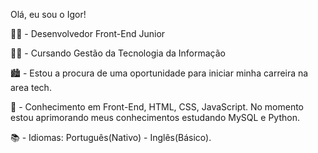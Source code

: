 Olá, eu sou o Igor!

👨‍💻 - Desenvolvedor Front-End Junior

👨‍🎓 - Cursando Gestão da Tecnologia da Informação

🏙 - Estou a procura de uma oportunidade para iniciar minha carreira na area tech.

🚀 - Conhecimento em Front-End, HTML, CSS, JavaScript. No momento estou aprimorando meus conhecimentos estudando MySQL e Python.

📚 - Idiomas: Português(Nativo) - Inglês(Básico).
